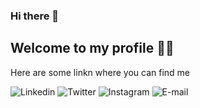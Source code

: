 ### Hi there 👋
## Welcome to my profile 🙋‍♂️

Here are some linkn where you can find me

![Linkedin](https://img.shields.io/badge/-Linkedin-blue?style=flat-square&logo=Linkedin&logoColor=white&link=www.linkedin.com/in/gabrielbussolo)
![Twitter](https://img.shields.io/badge/-Twitter-blue?style=flat-square&logo=Twitter&logoColor=white&link=https://twitter.com/gbussolodev)
![Instagram](https://img.shields.io/badge/-Instagram-ff2b8e?style=flat-square&logo=Instagram&logoColor=white&link=https://www.instagram.com/gabrielbussolodev)
![E-mail](https://img.shields.io/badge/-Email-c14438?style=flat-square&logo=Gmail&logoColor=white&link=mailto:contact@gabrielbussolo.dev)
